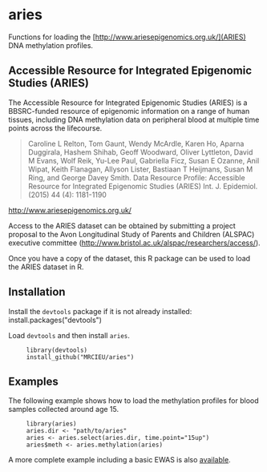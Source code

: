 # aries

Functions for loading the
[http://www.ariesepigenomics.org.uk/](ARIES)
DNA methylation profiles.

## Accessible Resource for Integrated Epigenomic Studies (ARIES)

The Accessible Resource for Integrated Epigenomic Studies (ARIES) is a
BBSRC-funded resource of epigenomic information on a range of human
tissues, including DNA methylation data on peripheral blood at
multiple time points across the lifecourse.

> Caroline L Relton, Tom Gaunt, Wendy McArdle, Karen Ho, Aparna
> Duggirala, Hashem Shihab, Geoff Woodward, Oliver Lyttleton, David M
> Evans, Wolf Reik, Yu-Lee Paul, Gabriella Ficz, Susan E Ozanne, Anil
> Wipat, Keith Flanagan, Allyson Lister, Bastiaan T Heijmans, Susan M
> Ring, and George Davey Smith. Data Resource Profile: Accessible
> Resource for Integrated Epigenomic Studies (ARIES)
> Int. J. Epidemiol. (2015) 44 (4): 1181-1190

http://www.ariesepigenomics.org.uk/

Access to the ARIES dataset can be obtained by submitting a project proposal
to the Avon Longitudinal Study of Parents and Children (ALSPAC)
executive committee (http://www.bristol.ac.uk/alspac/researchers/access/).

Once you have a copy of the dataset, this R package can be used
to load the ARIES dataset in R.
 
## Installation

Install the `devtools` package if it is not already installed:
         install.packages("devtools")

Load `devtools` and then install `aries`.

         library(devtools)
         install_github("MRCIEU/aries")

## Examples

The following example shows how to load the methylation profiles
for blood samples collected around age 15.

         library(aries)
         aries.dir <- "path/to/aries"
         aries <- aries.select(aries.dir, time.point="15up")
         aries$meth <- aries.methylation(aries)

A more complete example including a basic EWAS
is also [available](http://htmlpreview.github.io/?https://github.com/MRCIEU/aries/blob/master/docs/tutorial/tutorial.html).

